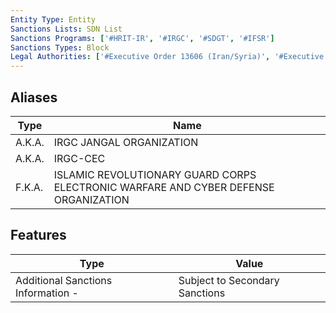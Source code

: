 ```yaml
---
Entity Type: Entity
Sanctions Lists: SDN List
Sanctions Programs: ['#HRIT-IR', '#IRGC', '#SDGT', '#IFSR']
Sanctions Types: Block
Legal Authorities: ['#Executive Order 13606 (Iran/Syria)', '#Executive Order 13224 (Terrorism)']
---
```


## Aliases
| Type  | Name      | 
|-------|-----------|
| A.K.A. | IRGC JANGAL ORGANIZATION |
| A.K.A. | IRGC-CEC |
| F.K.A. | ISLAMIC REVOLUTIONARY GUARD CORPS ELECTRONIC WARFARE AND CYBER DEFENSE ORGANIZATION |

## Features
| Type  | Value      |
|-------|------------|
| Additional Sanctions Information - | Subject to Secondary Sanctions |

